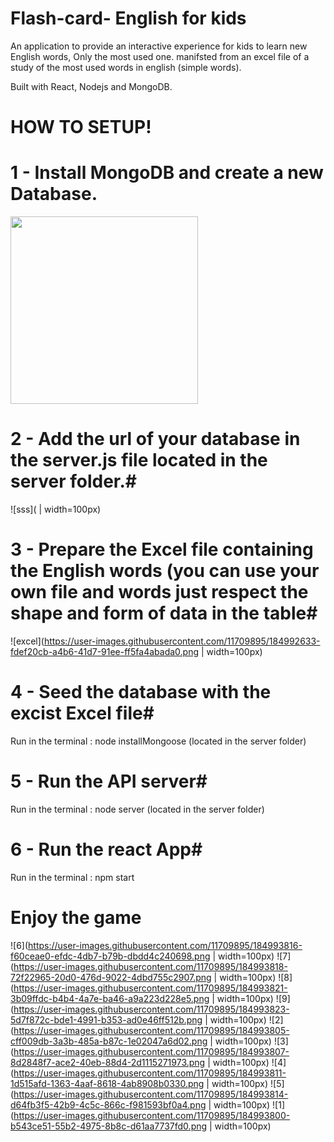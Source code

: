 ﻿# Flash-card- English for kids

An application to provide an interactive experience for kids to learn new English words, Only the most used one. manifsted from an excel file of a study of the most used words in english (simple words).

Built with React, Nodejs and MongoDB.

# HOW TO SETUP!

# 1 - Install MongoDB and create a new Database. # 

<img src="https://user-images.githubusercontent.com/11709895/184992058-cf13b425-11a8-4409-8ad5-298a357a01e0.png" width="300">


# 2 - Add the url of your database in the server.js file located in the server folder.# 
![sss]( | width=100px)


# 3 - Prepare the Excel file containing the English words (you can use your own file and words just respect the shape and form of data in the table# 
![excel](https://user-images.githubusercontent.com/11709895/184992633-fdef20cb-a4b6-41d7-91ee-ff5fa4abada0.png | width=100px)


# 4 - Seed the database with the excist Excel file# 
  Run in the terminal : node installMongoose  (located in the server folder)
  
  
# 5 - Run the API server# 
    
  Run in the terminal : node server (located in the server folder)
  
  
# 6 - Run the react App# 
  
  Run in the terminal : npm start
  
  
  
  
 # Enjoy the game # 
  
![6](https://user-images.githubusercontent.com/11709895/184993816-f60ceae0-efdc-4db7-b79b-dbdd4c240698.png | width=100px)
![7](https://user-images.githubusercontent.com/11709895/184993818-72f22965-20d0-476d-9022-4dbd755c2907.png | width=100px)
![8](https://user-images.githubusercontent.com/11709895/184993821-3b09ffdc-b4b4-4a7e-ba46-a9a223d228e5.png | width=100px)
![9](https://user-images.githubusercontent.com/11709895/184993823-5d7f872c-bde1-4991-b353-ad0e46ff512b.png | width=100px)
![2](https://user-images.githubusercontent.com/11709895/184993805-cff009db-3a3b-485a-b87c-1e02047a6d02.png | width=100px)
![3](https://user-images.githubusercontent.com/11709895/184993807-8d2848f7-ace2-40eb-88d4-2d1115271973.png | width=100px)
![4](https://user-images.githubusercontent.com/11709895/184993811-1d515afd-1363-4aaf-8618-4ab8908b0330.png | width=100px)
![5](https://user-images.githubusercontent.com/11709895/184993814-d64fb3f5-42b9-4c5c-866c-f981593bf0a4.png | width=100px)
![1](https://user-images.githubusercontent.com/11709895/184993800-b543ce51-55b2-4975-8b8c-d61aa7737fd0.png | width=100px)
